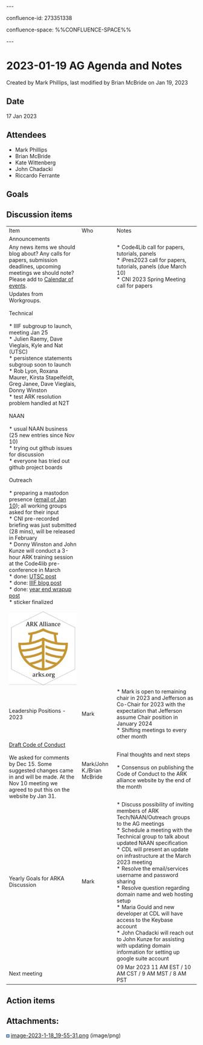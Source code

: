 \---

confluence-id: 273351338

confluence-space: %%CONFLUENCE-SPACE%%

\---

2023-01-19 AG Agenda and Notes
==============================

Created by Mark Phillips, last modified by Brian McBride on Jan 19, 2023

Date
----

17 Jan 2023

Attendees
---------

*   Mark Phillips 
*   Brian McBride 
*   Kate Wittenberg 
*   John Chadacki
*   Riccardo Ferrante 

Goals
-----

Discussion items
----------------

|     |     |     |
| --- | --- | --- |
| Item | Who | Notes |
| Announcements |     |     |
| Any news items we should blog about? Any calls for papers, submission deadlines, upcoming meetings we should note? Please add to [Calendar of events](Calendar-of-events_208341505.html). |     | *   Code4Lib call for papers, tutorials, panels<br>*   iPres2023 call for papers, tutorials, panels (due March 10)<br>*   CNI 2023 Spring Meeting call for papers |
| Updates from Workgroups. <br><br>Technical<br><br>*   IIIF subgroup to launch, meeting Jan 25<br>    *   Julien Raemy, Dave Vieglais, Kyle and Nat (UTSC)<br>*   persistence statements subgroup soon to launch<br>    *   Rob Lyon, Roxana Maurer, Kirsta Stapelfeldt, Greg Janee, Dave Vieglais, Donny Winston<br>*   test ARK resolution problem handled at N2T<br><br>NAAN<br><br>*   usual NAAN business (25 new entries since Nov 10)<br>*   trying out github issues for discussion<br>*   everyone has tried out github project boards<br><br>Outreach<br><br>*   preparing a mastodon presence ([email of Jan 10](https://groups.google.com/g/arka-technical-wg/c/_KCf0jd7cr4)); all working groups asked for their input<br>*   CNI pre-recorded briefing was just submitted (28 mins), will be released in February<br>*   Donny Winston and John Kunze will conduct a 3-hour ARK training session at the Code4lib pre-conference in March<br>*   done: [UTSC post](https://arks.org/blog/new-arks-service-from-the-university-of-toronto-scarborough-library/)<br>*   done: [IIIF blog post](https://arks.org/blog/images-and-the-promise-of-arks-with-iiif/)<br>*   done: [year end wrapup post](https://arks.org/blog/wrapping-up-2022-with-over-1000-ark-organizations/)<br>*   sticker finalized                  ![](attachments/273351338/273351390.png) |     |     |
| Leadership Positions - 2023 | Mark | *   Mark is open to remaining chair in 2023 and Jefferson as Co-Chair for 2023 with the expectation that Jefferson assume Chair position in January 2024<br>*   Shifting meetings to every other month |
| [Draft Code of Conduct](https://docs.google.com/document/d/1eIdWzeaRPNliwS3lgM3uN2t7SI4fs_NcnPVXu56XsnY/edit)<br><br>We asked for comments by Dec 15. Some suggested changes came in and will be made. At the Nov 10 meeting we agreed to put this on the website by Jan 31. | Mark/John K./Brian McBride | Final thoughts and next steps<br><br>*   Consensus on publishing the Code of Conduct to the ARK alliance website by the end of the month |
| Yearly Goals for ARKA Discussion | Mark | *   Discuss possibility of inviting members of ARK Tech/NAAN/Outreach groups to the AG meetings <br>*   Schedule a meeting with the Technical group to talk about updated NAAN specification<br>*   CDL will present an update on infrastructure at the March 2023 meeting<br>*   Resolve the email/services username and password sharing<br>*   Resolve question regarding domain name and web hosting setup<br>*   Maria Gould and new developer at CDL will have access to the Keybase account<br>*   John Chadacki will reach out to John Kunze for assisting with updating domain information for setting up google suite account |
| Next meeting |     | 09 Mar 2023 11 AM EST / 10 AM CST / 9 AM MST / 8 AM PST |

Action items
------------

Attachments:
------------

![](images/icons/bullet_blue.gif) [image-2023-1-18\_19-55-31.png](attachments/273351338/273351390.png) (image/png)